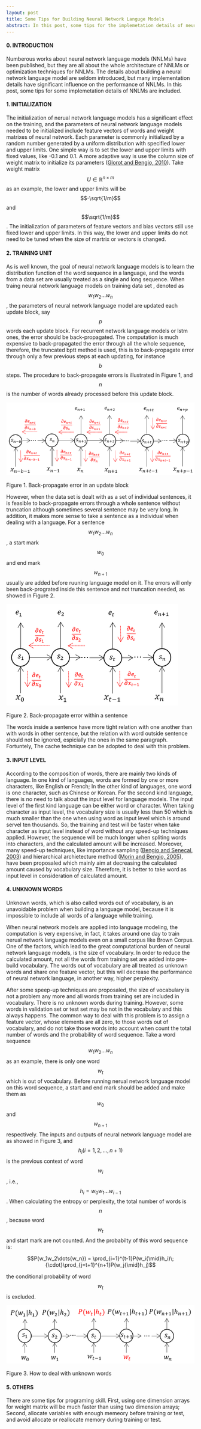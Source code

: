 ```yaml
---
layout: post
title: Some Tips for Building Neural Network Languge Models
abstract: In this post, some tips for the implemetation details of neural network language models will be summarized, including initializing neural network language models, treating data set as a long sequence or multible sentences, taking word or character as input level, and dealing with words out of vocabulary.
---
```


#### 0. INTRODUCTION
Numberous works about neural network language models (NNLMs) have been published, but they are all about the whole architecture of NNLMs or optimization techniques for NNLMs. The details about building a neural network language model are seldom introduced, but many implementation details have significant influence on the performance of NNLMs. In this post, some tips for some implemetation details of NNLMs are included.

#### 1. INITIALIZATION
The initialization of nerual network language models has a significant effect on the training, and the parameters of neural network language models needed to be initialized include feature vectors of words and weight matrixes of neural network. Each parameter is commonly initialized by a random number generated by a uniform distribution with specified lower and upper limits. One simple way is to set the lower and upper limits with fixed values, like -0.1 and 0.1. A more adaptive way is use the column size of weight matrix to initialize its parameters ([Glorot and Bengio, 2010](http://proceedings.mlr.press/v9/glorot10a/glorot10a.pdf)). Take weight matrix $$U\in\mathbb{R}^{n\times{m}}$$ as an example, the lower and upper limits will be $$-\sqrt{1/m}$$ and $$\sqrt{1/m}$$. The initialization of parameters of feature vectors and bias vectors still use fixed lower and upper limits. In this way, the lower and upper limits do not need to be tuned when the size of martrix or vectors is changed. 

#### 2. TRAINING UNIT
As is well known, the goal of neural network language models is to learn the distribution function of the word sequence in a language, and the words from a data set are usually treated as a single and long sequence. When traing neural network language models on training data set , denoted as $$w_1w_2{\dots}w_n$$, the parameters of neural network language model are updated each update block, say $$p$$ words each update block. For recurrent network language models or lstm ones, the error should be back-propagated. The computation is much expensive to back-propagated the error through all the whole sequence, therefore, the truncated bptt method is used, this is to back-propagate error through only a few previous steps at each updating, for instance $$b$$ steps. The procedure to back-propagate errors is illustrated in Figure 1, and $$n$$ is the number of words already processed before this update block. 

<div class="thumbnail">
    <img src="/images/tips/updateblock.png">
    <div class="caption">
        <p class="text-center">Figure 1. Back-propagate error in an update block</p>
    </div>
</div>

However, when the data set is dealt with as a set of individual sentences, it is feasible to back-propagate errors through a whole sentence without truncation although sometimes several sentence may be very long. In addition, it makes more sense to take a sentence as a individual when dealing with a language. For a sentence $$w_1w_2\dots{w_n}$$, a start mark $$w_0$$ and end mark $$w_{n+1}$$ usually are added before ruuning language model on it. The errors will only been back-prograted inside this sentence and not truncation needed, as showed in Figure 2.

<div class="thumbnail">
    <img src="/images/tips/sentence.png">
    <div class="caption">
        <p class="text-center">Figure 2. Back-propagate error within a sentence</p>
    </div>
</div>

The words inside a sentence have more tight relation with one another than with words in other sentence, but the relation with word outside sentence should not be ignored, espicially the ones in the same paragraph. Fortuntely, The cache technique can be adopted to deal with this problem.

#### 3. INPUT LEVEL
According to the composition of words, there are mainly two kinds of language. In one kind of languages, words are formed by one or more characters, like English or French; In the other kind of languages, one word is one character, such as Chinese or Korean. For the second kind language, there is no need to talk about the input level for language models. The input level of the first kind language can be either word or character. When taking character as input level, the vocabulary size is usually less than 50 which is much smaller than the one when using word as input level which is around servel ten thousands. So, the training and test will be faster when take character as input level instead of word without any speed-up techniques applied. However, the sequence will be much longer when spliting words into characters, and the calculated amount will be increased. Moreover, many speed-up techniques, like importance sampling ([Bengio and Senecal, 2003](http://www.iro.umontreal.ca/~lisa/bib/pub_subject/language/pointeurs/submit_aistats2003.pdf)) and hierarchical archietecture method ([Morin and Bengio, 2005](http://www.gatsby.ucl.ac.uk/aistats/fullpapers/208.pdf)), have been proposaled which mainly aim at decreasing the calculated amount caused by vocabulary size. Therefore, it is better to take word as input level in consideration of calculated amount.

#### 4. UNKNOWN WORDS
Unknown words, which is also called words out of vocabulary, is an unavoidable problem when building a language model, because it is impossible to  include all words of a language while training. 

When neural network models are applied into language modeling, the computation is very expensive, in fact, it takes around one day to train nerual network language models even on a small corpus like Brown Corpus. One of the factors, which lead to the great computational burden of neural network language models, is the size of vocabulary. In order to reduce the calculated amount, not all the words from training set are added into pre-build vocabulary. The words out of vocabulary are all treated as unknown words and share one feature vector, but this will decrease the performance of neural network language, in another way, higher perplexity.

After some speep-up techniques are proposaled, the size of vocabulary is not a problem any more and all words from training set are included in vocabulary. There is no unknown words during training. However, some words in validation set or test set may be not in the vocabulary and this always happens. The common way to deal with this problem is to assign a feature vector, whose elements are all zero, to those words out of vocabulary, and do not take those words into account when count the total number of words and the probability of word sequence. Take a word sequence $$w_1w_2\dots{w_n}$$ as an example, there is only one word $$w_t$$ which is out of vocabulary. Before running nerual network language model on this word sequence, a start and end mark should be added and make them as $$w_0$$ and $$w_{n+1}$$ respectively. The inputs and outputs of neural network language model are as showed in Figure 3, and $$h_i (i=1, 2, \dots, n+1)$$ is the previous context of word $$w_i$$, i.e., $$h_i = w_0w_1\dots{w_{i-1}}$$. When calculating the entropy or perplexity, the total number of words is $$n$$, because word $$w_t$$ and start mark are not counted. And the probabilty of this word sequence is:

$$P(w_1w_2\dots{w_n}) = \prod_{i=1}^{t-1}P(w_i{\mid}h_i)\;{\cdot}\prod_{j=t+1}^{n+1}P(w_j{\mid}h_j)$$

the conditional probability of word $$w_t$$ is excluded.

<div class="thumbnail">
    <img src="/images/tips/unknownword.png">
    <div class="caption">
        <p class="text-center">Figure 3. How to deal with unknown words</p>
    </div>
</div>

#### 5. OTHERS
There are some tips for programing skill. First, using one dimension arrays for weight matrix will be much faster than using two dimension arrays; Second, allocate variables with enough memeory before training or test, and avoid allocate or reallocate memory during training or test.